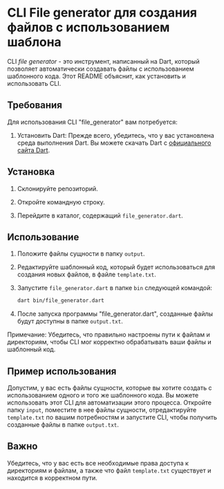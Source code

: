 # CLI File generator для создания файлов с использованием шаблона

CLI _file generator_ - это инструмент, написанный на Dart, который позволяет автоматически создавать файлы с использованием шаблонного кода. Этот README объяснит, как установить и использовать CLI.

## Требования

Для использования CLI "file_generator" вам потребуется:

1. Установить Dart: Прежде всего, убедитесь, что у вас установлена среда выполнения Dart. Вы можете скачать Dart с [официального сайта Dart](https://dart.dev/get-dart).

## Установка

1. Склонируйте репозиторий.

2. Откройте командную строку.

3. Перейдите в каталог, содержащий `file_generator.dart`.

## Использование

1. Положите файлы сущности в папку `output`.

2. Редактируйте шаблонный код, который будет использоваться для создания новых файлов, в файле `template.txt`.
   
4. Запустите `file_generator.dart` в папке `bin` следующей командой:

   ```bash
   dart bin/file_generator.dart
   ```

5. После запуска программы "file_generator.dart", созданные файлы будут доступны в папке `output.txt`.

Примечание: Убедитесь, что правильно настроены пути к файлам и директориям, чтобы CLI мог корректно обрабатывать ваши файлы и шаблонный код.

## Пример использования

Допустим, у вас есть файлы сущности, которые вы хотите создать с использованием одного и того же шаблонного кода. Вы можете использовать этот CLI для автоматизации этого процесса. Откройте папку `input`, поместите в нее файлы сущности, отредактируйте `template.txt` по вашим потребностям и запустите CLI, чтобы получить созданные файлы в папке `output.txt`.

## Важно

Убедитесь, что у вас есть все необходимые права доступа к директориям и файлам, а также что файл `template.txt` существует и находится в корректном пути.

